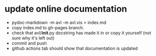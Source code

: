 # update online documentation

- pydoc-markdown -m avl -m avl.vis > index.md
- copy index.md to gh-pages branch.
- check that avl/__init__.py docstring has made it in or copy it yourself (not sure why it's left out)
- commit and push
- github actions tab should show that documentation is updated
